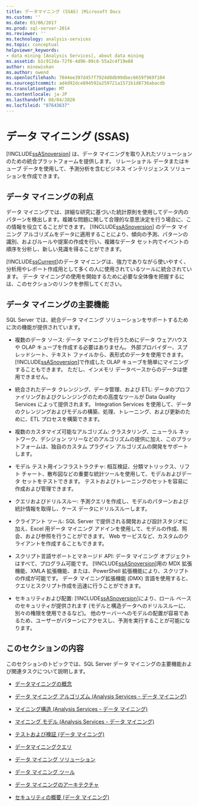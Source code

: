 ```yaml
---
title: データマイニング (SSAS) |Microsoft Docs
ms.custom: ''
ms.date: 03/06/2017
ms.prod: sql-server-2014
ms.reviewer: ''
ms.technology: analysis-services
ms.topic: conceptual
helpviewer_keywords:
- data mining [Analysis Services], about data mining
ms.assetid: b1c912da-72f6-4d96-89c8-55a2c4f19e88
author: minewiskan
ms.author: owend
ms.openlocfilehash: 7044ee397d457f7924d0db99dbec6659f969f104
ms.sourcegitcommit: ad4d92dce894592a259721a1571b1d8736abacdb
ms.translationtype: MT
ms.contentlocale: ja-JP
ms.lasthandoff: 08/04/2020
ms.locfileid: "87643637"
---
```

# <a name="data-mining-ssas"></a>データ マイニング (SSAS)
  [!INCLUDE[ssASnoversion](../../includes/ssasnoversion-md.md)] は、データ マイニングを取り入れたソリューションのための統合プラットフォームを提供します。 リレーショナル データまたはキューブ データを使用して、予測分析を含むビジネス インテリジェンス ソリューションを作成できます。  
  
## <a name="benefits-of-data-mining"></a>データ マイニングの利点  
 データ マイニングでは、詳細な研究に基づいた統計原則を使用してデータ内のパターンを検出します。複雑な問題に関して合理的な意思決定を行う場合に、この情報を役立てることができます。 [!INCLUDE[ssASnoversion](../../includes/ssasnoversion-md.md)] のデータ マイニング アルゴリズムをデータに適用することにより、傾向の予測、パターンの識別、およびルールや提案の作成を行い、複雑なデータ セット内でイベントの順序を分析し、新しい見識を得ることができます。  
  
 [!INCLUDE[ssCurrent](../../includes/sscurrent-md.md)]のデータ マイニングは、強力でありながら使いやすく、分析用やレポート作成用として多くの人に使用されているツールに統合されています。 データ マイニングの使用を開始するために必要な全体像を把握するには、このセクションのリンクを参照してください。  
  
## <a name="key-data-mining-features"></a>データ マイニングの主要機能  
 SQL Server では、統合データ マイニング ソリューションをサポートするために次の機能が提供されています。  
  
-   複数のデータ ソース: データ マイニングを行うためにデータ ウェアハウスや OLAP キューブを作成する必要はありません。 外部プロバイダー、スプレッドシート、テキスト ファイルから、表形式のデータを使用できます。 [!INCLUDE[ssASnoversion](../../includes/ssasnoversion-md.md)]で作成した OLAP キューブを簡単にマイニングすることもできます。 ただし、インメモリ データベースからのデータは使用できません。  
  
-   統合されたデータ クレンジング、データ管理、および ETL: データのプロファイリングおよびクレンジングのための高度なツールが Data Quality Services によって提供されます。 Integration Services を使用して、データのクレンジングおよびモデルの構築、処理、トレーニング、および更新のために、ETL プロセスを構築できます。  
  
-   複数のカスタマイズ可能なアルゴリズム: クラスタリング、ニューラル ネットワーク、デシジョン ツリーなどのアルゴリズムの提供に加え、このプラットフォームは、独自のカスタム プラグイン アルゴリズムの開発をサポートします。  
  
-   モデル テスト用インフラストラクチャ: 相互検証、分類マトリックス、リフト チャート、散布図などの重要な統計ツールを使用して、モデルおよびデータ セットをテストできます。 テストおよびトレーニングのセットを容易に作成および管理できます。  
  
-   クエリおよびドリルスルー: 予測クエリを作成し、モデルのパターンおよび統計情報を取得し、ケース データにドリルスルーします。  
  
-   クライアント ツール: SQL Server で提供される開発および設計スタジオに加え、Excel 用データ マイニング アドインを使用して、モデルの作成、照会、および参照を行うことができます。 Web サービスなど、カスタムのクライアントを作成することもできます。  
  
-   スクリプト言語サポートとマネージド API: データ マイニング オブジェクトはすべて、プログラム可能です。 [!INCLUDE[ssASnoversion](../../includes/ssasnoversion-md.md)]用の MDX 拡張機能、XMLA 拡張機能、または、PowerShell 拡張機能により、スクリプトの作成が可能です。 データ マイニング拡張機能 (DMX) 言語を使用すると、クエリとスクリプト作成を迅速に行うことができます。  
  
-   セキュリティおよび配置: [!INCLUDE[ssASnoversion](../../includes/ssasnoversion-md.md)]により、ロール ベースのセキュリティが提供されます (モデルと構造データへのドリルスルーに、別々の権限を使用できるなど)。 他のサーバーへのモデルの配置が容易であるため、ユーザーがパターンにアクセスし、予測を実行することが可能になります。  
  
## <a name="in-this-section"></a>このセクションの内容  
 このセクションのトピックでは、SQL Server データ マイニングの主要機能および関連タスクについて説明します。  
  
-   [データマイニングの概念](data-mining-concepts.md)  
  
-   [データ マイニング アルゴリズム &#40;Analysis Services - データ マイニング&#41;](data-mining-algorithms-analysis-services-data-mining.md)  
  
-   [マイニング構造 (Analysis Services - データ マイニング)](mining-structures-analysis-services-data-mining.md)  
  
-   [マイニング モデル (Analysis Services - データ マイニング)](mining-models-analysis-services-data-mining.md)  
  
-   [テストおよび検証 &#40;データ マイニング&#41;](testing-and-validation-data-mining.md)  
  
-   [データマイニングクエリ](data-mining-queries.md)  
  
-   [データ マイニング ソリューション](data-mining-solutions.md)  
  
-   [データ マイニング ツール](data-mining-tools.md)  
  
-   [データ マイニングのアーキテクチャ](data-mining-architecture.md)  
  
-   [セキュリティの概要 &#40;データ マイニング&#41;](security-overview-data-mining.md)  
  
  
